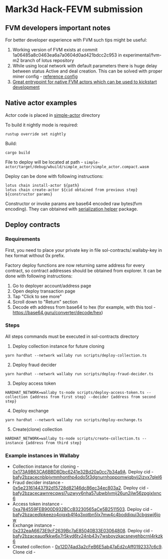 # Mark3d Hack-FEVM submission
## FVM developers important notes
For better developer experience with FVM such tips might be useful:
1. Working version of FVM exists at commit 1a06485a8c0463ea6a7a0604d0ad421bdcc2c953 in experimental/fvm-m2 branch of lotus repository
2. While using local network with default parameters there is huge delay between status Active and deal creation. This can be solved with proper miner config - [reference config](./miner-config.toml)
3. [Great entrypoint for native FVM actors which can be used to kickstart development](https://coinsbench.com/fvm-fvm-create-miner-with-smart-contract-native-actor-and-part-1-9a5d03b41c31)
## Native actor examples
Actor code is placed in [simple-actor](./simple-actor) directory

To build it nightly mode is required:
```shell
rustup override set nightly
```

Build:
```shell
cargo build
```

File to deploy will be located at path - `simple-actor/target/debug/wbuild/simple_actor/simple_actor.compact.wasm`

Deploy can be done with following instructions:
```shell
lotus chain install-actor ${path}
lotus chain create-actor ${cid obtained from previous step} ${constructor params}
```

Constructor or invoke params are base64 encoded raw bytes(fvm encoding). They can obtained with [serialization helper](./serialization-helper) package.
## Deploy contracts
### Requirements
First, you need to place your private key in file sol-contracts/.wallaby-key in hex format without 0x prefix.

Factory deploy functions are now returning same address for every contract, so contract addresses
should be obtained from explorer. It can be done with following instructions:
1. Go to deployer account/address page
2. Open deploy transaction page
3. Tap "Click to see more"
4. Scroll down to "Return" section
5. Decode eth address from base64 to hex (for example, with this tool - https://base64.guru/converter/decode/hex)

### Steps
All steps commands must be executed in sol-contracts directory
1. Deploy collection instance for future cloning
```shell
yarn hardhat --network wallaby run scripts/deploy-collection.ts
```
2. Deploy fraud decider
```shell
yarn hardhat --network wallaby run scripts/deploy-fraud-decider.ts
```
3. Deploy access token
```shell
HARDHAT_NETWORK=wallaby ts-node scripts/deploy-access-token.ts --collection {address from first step} --decider {address from second step}
```
4. Deploy exchange
```shell
yarn hardhat --network wallaby run scripts/deploy-exchange.ts
```
5. Create(clone) collection
```shell
HARDHAT_NETWORK=wallaby ts-node scripts/create-collection.ts --instance {address from third step}
```

### Example instances in Wallaby
* Collection instance for cloning - [0x173A9B63CA6BBD8Dbc6241e32Bd20a0cc7b34a9A](https://explorer.glif.io/address/0x173a9b63ca6bbd8dbc6241e32bd20a0cc7b34a9a/?network=wallabynet). Deploy cid - [bafy2bzacecnblpjymmhonthp4odo5t3dgnurnhoppomwiqbvjj2izvx7qlel6](https://explorer.glif.io/tx/bafy2bzacecnblpjymmhonthp4odo5t3dgnurnhoppomwiqbvjj2izvx7qlel6/?network=wallabynet)
* Fraud decider instance - [0x5e23161443792d15728d82146dc86ec34ec803a2](https://explorer.glif.io/address/0x5e23161443792d15728d82146dc86ec34ec803a2/?network=wallabynet). Deploy cid - [bafy2bzacecawnrecqwsl7uzwyv6nha57ubwblvmij26un2jlw56zpgixlxnc6](https://explorer.glif.io/tx/bafy2bzacecawnrecqwsl7uzwyv6nha57ubwblvmij26un2jlw56zpgixlxnc6/?network=wallabynet)
* Access token instance - [0xa784559FEB900D932BCcB3230565aCe5B2511503](https://explorer.glif.io/address/0xa784559feb900d932bccb3230565ace5b2511503/?network=wallabynet). Deploy cid - [bafy2bzacedlpkeezo4ojqxb4f4q3xqtbn5lx7mw4c4boddiqui3cbgswj6jow](https://explorer.glif.io/tx/bafy2bzacedlpkeezo4ojqxb4f4q3xqtbn5lx7mw4c4boddiqui3cbgswj6jow/?network=wallabynet)
* Exchange instance - [0x232eaA6673E9cF2639Bc7aE85040B33E03064808](https://explorer.glif.io/address/0x232eaa6673e9cf2639bc7ae85040b33e03064808/?network=wallabynet). Deploy cid - [bafy2bzaceauqfkkw6x7r5kyd6tv24nb43y7wsboyzkacsneyehbcrnl4rkzk6](https://explorer.glif.io/tx/bafy2bzaceauqfkkw6x7r5kyd6tv24nb43y7wsboyzkacsneyehbcrnl4rkzk6/?network=wallabynet)
* Created collection - [0x12D74ad3a2cFeB6E5ab47aEd2cAff0192337c6c9](https://explorer.glif.io/address/0x12D74ad3a2cFeB6E5ab47aEd2cAff0192337c6c9/?network=wallabynet). Clone cid - []()